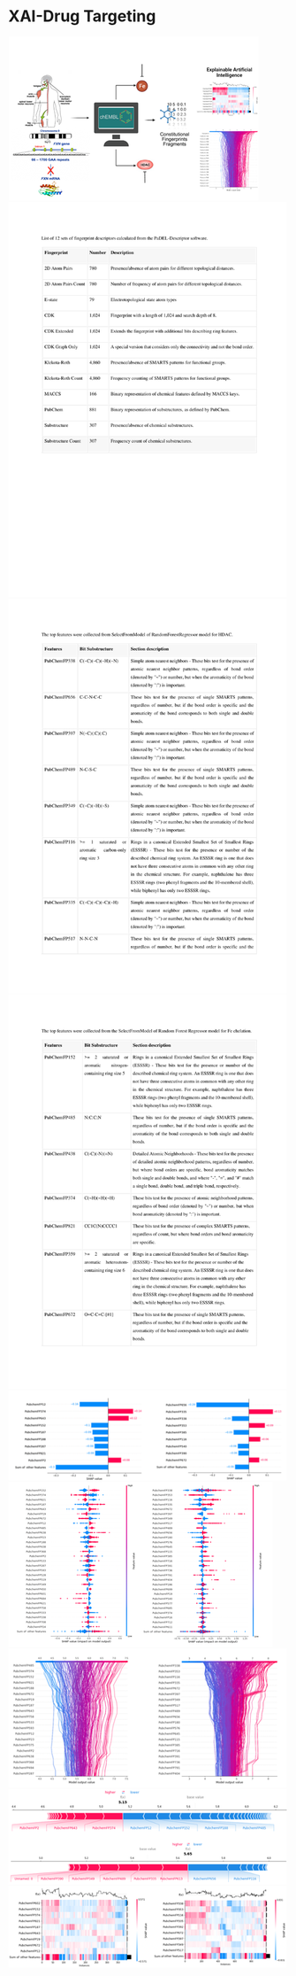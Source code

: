 # XAI-Drug Targeting
<img src="GA.png"/>
<img src="List of 12 sets of fingerprint descriptors calculated from the PaDEL-Descriptor software-1.png"/>
<img src="The top features were collected from SelectFromModel of RandomForestRegressor model for HDAC-1.png"/>
<img src="The top features were collected from the SelectFromModel of Random Forest Regressor model for Fe chelation-1.png"/>
<img src="Bar graphs.png"/>
<img src="beeswarm graphs.png"/>
<img src="decision graphs.png"/>
<img src="force graphs.png"/>
<img src="heatmap graphs.png"/>
